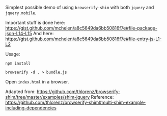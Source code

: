 Simplest possible demo of using `browserify-shim` with both `jquery` and `jquery.mobile`.

Important stuff is done here: https://gist.github.com/mchelen/a8c5649da6bb50816f7e#file-package-json-L14-L15
And here: https://gist.github.com/mchelen/a8c5649da6bb50816f7e#file-entry-js-L1-L2

Usage:
```
npm install
```

```
browserify -d . > bundle.js
```

Open `index.html` in a browser.


Adapted from: https://github.com/thlorenz/browserify-shim/tree/master/examples/shim-jquery
Reference: https://github.com/thlorenz/browserify-shim#multi-shim-example-including-dependencies

